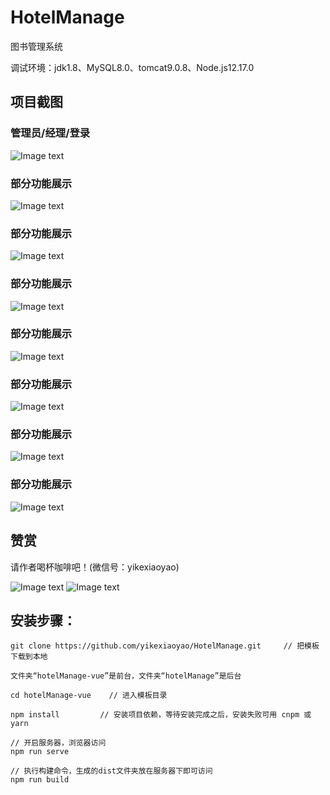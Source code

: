 # HotelManage

 图书管理系统

 调试环境：jdk1.8、MySQL8.0、tomcat9.0.8、Node.js12.17.0
	

## 项目截图

### 管理员/经理/登录

![Image text](https://github.com/yikexiaoyao/HotelManage/blob/master/images/1.png)

### 部分功能展示

![Image text](https://github.com/yikexiaoyao/HotelManage/blob/master/images/2.png)

### 部分功能展示

![Image text](https://github.com/yikexiaoyao/HotelManage/blob/master/images/3.png)

### 部分功能展示

![Image text](https://github.com/yikexiaoyao/HotelManage/blob/master/images/4.png)

### 部分功能展示

![Image text](https://github.com/yikexiaoyao/HotelManage/blob/master/images/5.png)

### 部分功能展示

![Image text](https://github.com/yikexiaoyao/HotelManage/blob/master/images/6.png)

### 部分功能展示

![Image text](https://github.com/yikexiaoyao/HotelManage/blob/master/images/7.png)

### 部分功能展示

![Image text](https://github.com/yikexiaoyao/HotelManage/blob/master/images/8.png)

## 赞赏

请作者喝杯咖啡吧！(微信号：yikexiaoyao)

![Image text](https://github.com/yikexiaoyao/BookManage/blob/master/images/zhifubao.jpg) ![Image text](https://github.com/yikexiaoyao/BookManage/blob/master/images/weixin.png)



## 安装步骤：

	git clone https://github.com/yikexiaoyao/HotelManage.git     // 把模板下载到本地
	
	文件夹“hotelManage-vue”是前台，文件夹“hotelManage”是后台
	
	cd hotelManage-vue    // 进入模板目录
	
	npm install         // 安装项目依赖，等待安装完成之后，安装失败可用 cnpm 或 yarn
	
	// 开启服务器，浏览器访问
	npm run serve
	
	// 执行构建命令，生成的dist文件夹放在服务器下即可访问
	npm run build
